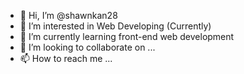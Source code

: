 - 👋 Hi, I’m @shawnkan28
- 👀 I’m interested in Web Developing (Currently)
- 🌱 I’m currently learning front-end web development
- 💞️ I’m looking to collaborate on ...
- 📫 How to reach me ...

<!---
shawnkan28/shawnkan28 is a ✨ special ✨ repository because its `README.md` (this file) appears on your GitHub profile.
You can click the Preview link to take a look at your changes.
--->
